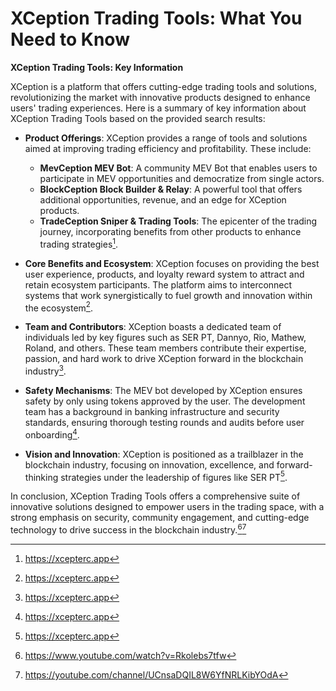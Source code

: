 # XCeption Trading Tools: What You Need to Know

**XCeption Trading Tools: Key Information**

XCeption is a platform that offers cutting-edge trading tools and solutions, revolutionizing the market with innovative products designed to enhance users' trading experiences. Here is a summary of key information about XCeption Trading Tools based on the provided search results:

- **Product Offerings**: XCeption provides a range of tools and solutions aimed at improving trading efficiency and profitability. These include:
  - **MevCeption MEV Bot**: A community MEV Bot that enables users to participate in MEV opportunities and democratize from single actors.
  - **BlockCeption Block Builder & Relay**: A powerful tool that offers additional opportunities, revenue, and an edge for XCeption products.
  - **TradeCeption Sniper & Trading Tools**: The epicenter of the trading journey, incorporating benefits from other products to enhance trading strategies[^1].

- **Core Benefits and Ecosystem**: XCeption focuses on providing the best user experience, products, and loyalty reward system to attract and retain ecosystem participants. The platform aims to interconnect systems that work synergistically to fuel growth and innovation within the ecosystem[^1].

- **Team and Contributors**: XCeption boasts a dedicated team of individuals led by key figures such as SER PT, Dannyo, Rio, Mathew, Roland, and others. These team members contribute their expertise, passion, and hard work to drive XCeption forward in the blockchain industry[^1].

- **Safety Mechanisms**: The MEV bot developed by XCeption ensures safety by only using tokens approved by the user. The development team has a background in banking infrastructure and security standards, ensuring thorough testing rounds and audits before user onboarding[^1].

- **Vision and Innovation**: XCeption is positioned as a trailblazer in the blockchain industry, focusing on innovation, excellence, and forward-thinking strategies under the leadership of figures like SER PT[^1].

In conclusion, XCeption Trading Tools offers a comprehensive suite of innovative solutions designed to empower users in the trading space, with a strong emphasis on security, community engagement, and cutting-edge technology to drive success in the blockchain industry.[^2][^3]

[^1]: https://xcepterc.app
[^2]: https://www.youtube.com/watch?v=Rkolebs7tfw
[^3]: https://youtube.com/channel/UCnsaDQIL8W6YfNRLKibYOdA
